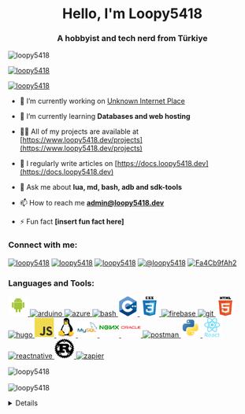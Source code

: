 <h1 align="center">Hello, I'm Loopy5418</h1>
<h3 align="center">A hobbyist and tech nerd from Türkiye</h3>
<p align="left"> <img src="https://komarev.com/ghpvc/?username=loopy5418&label=Profile%20views&color=0e75b6&style=plastic" alt="loopy5418" /> </p>

<p align="left"> <a href="https://github.com/ryo-ma/github-profile-trophy"><img src="https://github-profile-trophy.vercel.app/?username=loopy5418" alt="loopy5418" /></a> </p>

<p align="left"> <a href="https://twitter.com/loopy5418" target="blank"><img src="https://img.shields.io/twitter/follow/loopy5418?logo=twitter&style=for-the-badge" alt="loopy5418" /></a> </p>

- 🔭 I’m currently working on [Unknown Internet Place](https://docs.loopy5418.dev)

- 🌱 I’m currently learning **Databases and web hosting**

- 👨‍💻 All of my projects are available at [https://www.loopy5418.dev/projects](https://www.loopy5418.dev/projects)

- 📝 I regularly write articles on [https://docs.loopy5418.dev](https://docs.loopy5418.dev)

- 💬 Ask me about **lua, md, bash, adb and sdk-tools**

- 📫 How to reach me **admin@loopy5418.dev**

- ⚡ Fun fact **[insert fun fact here]**

<h3 align="left">Connect with me:</h3>
<p align="left">
<a href="https://dev.to/loopy5418" target="blank"><img align="center" src="https://raw.githubusercontent.com/rahuldkjain/github-profile-readme-generator/master/src/images/icons/Social/devto.svg" alt="loopy5418" height="30" width="40" /></a>
<a href="https://twitter.com/loopy5418" target="blank"><img align="center" src="https://raw.githubusercontent.com/rahuldkjain/github-profile-readme-generator/master/src/images/icons/Social/twitter.svg" alt="loopy5418" height="30" width="40" /></a>
<a href="https://instagram.com/loopy5418" target="blank"><img align="center" src="https://raw.githubusercontent.com/rahuldkjain/github-profile-readme-generator/master/src/images/icons/Social/instagram.svg" alt="loopy5418" height="30" width="40" /></a>
<a href="https://www.youtube.com/c/@loopy5418" target="blank"><img align="center" src="https://raw.githubusercontent.com/rahuldkjain/github-profile-readme-generator/master/src/images/icons/Social/youtube.svg" alt="@loopy5418" height="30" width="40" /></a>
<a href="https://discord.gg/Fa4Cb9fAh2" target="blank"><img align="center" src="https://raw.githubusercontent.com/rahuldkjain/github-profile-readme-generator/master/src/images/icons/Social/discord.svg" alt="Fa4Cb9fAh2" height="30" width="40" /></a>
</p>

<h3 align="left">Languages and Tools:</h3>
<p align="left"> <a href="https://developer.android.com" target="_blank" rel="noreferrer"> <img src="https://raw.githubusercontent.com/devicons/devicon/master/icons/android/android-original-wordmark.svg" alt="android" width="40" height="40"/> </a> <a href="https://www.arduino.cc/" target="_blank" rel="noreferrer"> <img src="https://cdn.worldvectorlogo.com/logos/arduino-1.svg" alt="arduino" width="40" height="40"/> </a> <a href="https://azure.microsoft.com/en-in/" target="_blank" rel="noreferrer"> <img src="https://www.vectorlogo.zone/logos/microsoft_azure/microsoft_azure-icon.svg" alt="azure" width="40" height="40"/> </a> <a href="https://www.gnu.org/software/bash/" target="_blank" rel="noreferrer"> <img src="https://www.vectorlogo.zone/logos/gnu_bash/gnu_bash-icon.svg" alt="bash" width="40" height="40"/> </a> <a href="https://www.w3schools.com/cpp/" target="_blank" rel="noreferrer"> <img src="https://raw.githubusercontent.com/devicons/devicon/master/icons/cplusplus/cplusplus-original.svg" alt="cplusplus" width="40" height="40"/> </a> <a href="https://www.w3schools.com/css/" target="_blank" rel="noreferrer"> <img src="https://raw.githubusercontent.com/devicons/devicon/master/icons/css3/css3-original-wordmark.svg" alt="css3" width="40" height="40"/> </a> <a href="https://firebase.google.com/" target="_blank" rel="noreferrer"> <img src="https://www.vectorlogo.zone/logos/firebase/firebase-icon.svg" alt="firebase" width="40" height="40"/> </a> <a href="https://git-scm.com/" target="_blank" rel="noreferrer"> <img src="https://www.vectorlogo.zone/logos/git-scm/git-scm-icon.svg" alt="git" width="40" height="40"/> </a> <a href="https://www.w3.org/html/" target="_blank" rel="noreferrer"> <img src="https://raw.githubusercontent.com/devicons/devicon/master/icons/html5/html5-original-wordmark.svg" alt="html5" width="40" height="40"/> </a> <a href="https://gohugo.io/" target="_blank" rel="noreferrer"> <img src="https://api.iconify.design/logos-hugo.svg" alt="hugo" width="40" height="40"/> </a> <a href="https://developer.mozilla.org/en-US/docs/Web/JavaScript" target="_blank" rel="noreferrer"> <img src="https://raw.githubusercontent.com/devicons/devicon/master/icons/javascript/javascript-original.svg" alt="javascript" width="40" height="40"/> </a> <a href="https://www.linux.org/" target="_blank" rel="noreferrer"> <img src="https://raw.githubusercontent.com/devicons/devicon/master/icons/linux/linux-original.svg" alt="linux" width="40" height="40"/> </a> <a href="https://www.mysql.com/" target="_blank" rel="noreferrer"> <img src="https://raw.githubusercontent.com/devicons/devicon/master/icons/mysql/mysql-original-wordmark.svg" alt="mysql" width="40" height="40"/> </a> <a href="https://www.nginx.com" target="_blank" rel="noreferrer"> <img src="https://raw.githubusercontent.com/devicons/devicon/master/icons/nginx/nginx-original.svg" alt="nginx" width="40" height="40"/> </a> <a href="https://www.oracle.com/" target="_blank" rel="noreferrer"> <img src="https://raw.githubusercontent.com/devicons/devicon/master/icons/oracle/oracle-original.svg" alt="oracle" width="40" height="40"/> </a> <a href="https://postman.com" target="_blank" rel="noreferrer"> <img src="https://www.vectorlogo.zone/logos/getpostman/getpostman-icon.svg" alt="postman" width="40" height="40"/> </a> <a href="https://www.python.org" target="_blank" rel="noreferrer"> <img src="https://raw.githubusercontent.com/devicons/devicon/master/icons/python/python-original.svg" alt="python" width="40" height="40"/> </a> <a href="https://reactjs.org/" target="_blank" rel="noreferrer"> <img src="https://raw.githubusercontent.com/devicons/devicon/master/icons/react/react-original-wordmark.svg" alt="react" width="40" height="40"/> </a> <a href="https://reactnative.dev/" target="_blank" rel="noreferrer"> <img src="https://reactnative.dev/img/header_logo.svg" alt="reactnative" width="40" height="40"/> </a> <a href="https://www.rust-lang.org" target="_blank" rel="noreferrer"> <img src="https://raw.githubusercontent.com/devicons/devicon/master/icons/rust/rust-plain.svg" alt="rust" width="40" height="40"/> </a> <a href="https://zapier.com" target="_blank" rel="noreferrer"> <img src="https://www.vectorlogo.zone/logos/zapier/zapier-icon.svg" alt="zapier" width="40" height="40"/> </a> </p>

<p><img align="center" src="https://github-readme-stats.vercel.app/api/top-langs?username=loopy5418&show_icons=true&theme=dark&locale=en&layout=compact" alt="loopy5418" /></p>

<p><img align="center" src="https://github-readme-streak-stats.herokuapp.com/?user=loopy5418&theme=dark" alt="loopy5418" /></p>

<details>

```json
{
  "name": "Loopy5418",
  "nicknames": ["Loopy", "Loop", "Loopee", "Doopy"],
  "hobbies": ["Programming", "doing tech stuff", "modding knockoff consoles"],
  "nationality": "turkiye",
  "age": "private",
  "known-programming-languages": ["Lua", "C++", "Python"],
  "fav-color": "purple",
  "contacts": {
    "youtube": "@Loopy5418",
    "discord": "loopy5418",
    "reddit": "u/LoopyOgre1128",
    "roblox": "Loopy5418 (@LoopyOgre1128)",
    "email": [
      "admin@loopy5418.dev",
      "loopyogre1128@gmail.com"
    ]
  }
}
```
</details>
